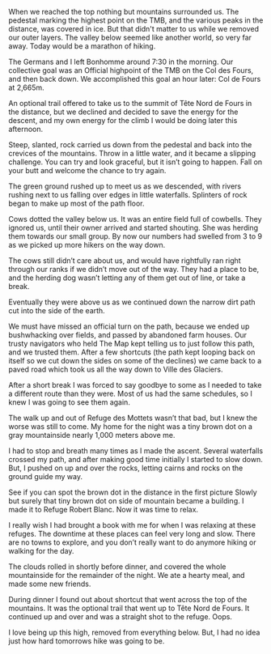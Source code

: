 When we reached the top nothing but mountains surrounded us. The pedestal marking the highest point on the TMB, and the various peaks in the distance, was covered in ice. But that didn't matter to us while we removed our outer layers. The valley below seemed like another world, so very far away. Today would be a marathon of hiking.

The Germans and I left Bonhomme around 7:30 in the morning. Our collective goal was an Official highpoint of the TMB on the Col des Fours, and then back down. We accomplished this goal an hour later: Col de Fours at 2,665m.

An optional trail offered to take us to the summit of Tête Nord de Fours in the distance, but we declined and decided to save the energy for the descent, and my own energy for the climb I would be doing later this afternoon.

Steep, slanted, rock carried us down from the pedestal and back into the crevices of the mountains. Throw in a little water, and it became a slipping challenge. You can try and look graceful, but it isn’t going to happen. Fall on your butt and welcome the chance to try again.

The green ground rushed up to meet us as we descended, with rivers rushing next to us falling over edges in little waterfalls. Splinters of rock began to make up most of the path floor.

Cows dotted the valley below us. It was an entire field full of cowbells. They ignored us, until their owner arrived and started shouting. She was herding them towards our small group. By now our numbers had swelled from 3 to 9 as we picked up more hikers on the way down.

The cows still didn’t care about us, and would have rightfully ran right through our ranks if we didn’t move out of the way. They had a place to be, and the herding dog wasn’t letting any of them get out of line, or take a break.

Eventually they were above us as we continued down the narrow dirt path cut into the side of the earth.

We must have missed an official turn on the path, because we ended up bushwhacking over fields, and passed by abandoned farm houses. Our trusty navigators who held The Map kept telling us to just follow this path, and we trusted them. After a few shortcuts (the path kept looping back on itself so we cut down the sides on some of the declines) we came back to a paved road which took us all the way down to Ville des Glaciers.

After a short break I was forced to say goodbye to some as I needed to take a different route than they were. Most of us had the same schedules, so I knew I was going to see them again.

The walk up and out of Refuge des Mottets wasn’t that bad, but I knew the worse was still to come. My home for the night was a tiny brown dot on a gray mountainside nearly 1,000 meters above me.

I had to stop and breath many times as I made the ascent. Several waterfalls crossed my path, and after making good time initially I started to slow down. But, I pushed on up and over the rocks, letting cairns and rocks on the ground guide my way.

See if you can spot the brown dot in the distance in the first picture Slowly but surely that tiny brown dot on side of mountain became a building. I made it to Refuge Robert Blanc. Now it was time to relax.

I really wish I had brought a book with me for when I was relaxing at these refuges. The downtime at these places can feel very long and slow. There are no towns to explore, and you don’t really want to do anymore hiking or walking for the day.

The clouds rolled in shortly before dinner, and covered the whole mountainside for the remainder of the night. We ate a hearty meal, and made some new friends.

During dinner I found out about shortcut that went across the top of the mountains. It was the optional trail that went up to Tête Nord de Fours. It continued up and over and was a straight shot to the refuge. Oops.

I love being up this high, removed from everything below. But, I had no idea just how hard tomorrows hike was going to be.